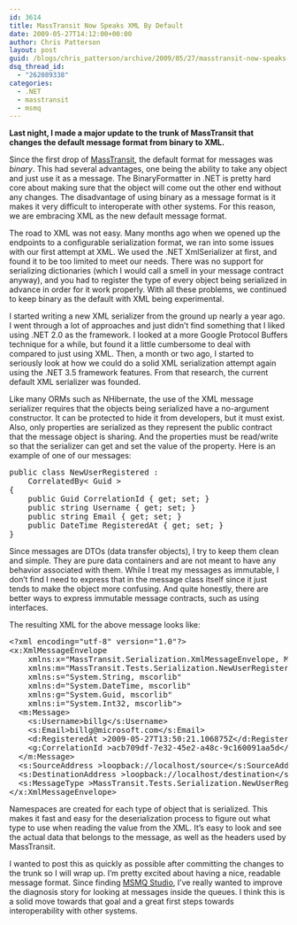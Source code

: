 ```yaml
---
id: 3614
title: MassTransit Now Speaks XML By Default
date: 2009-05-27T14:12:00+00:00
author: Chris Patterson
layout: post
guid: /blogs/chris_patterson/archive/2009/05/27/masstransit-now-speaks-xml-by-default.aspx
dsq_thread_id:
  - "262089338"
categories:
  - .NET
  - masstransit
  - msmq
---
```

**Last night, I made a major update to the trunk of MassTransit that changes the default message format from binary to XML.** 

Since the first drop of [MassTransit](http://code.google.com/p/masstransit/), the default format for messages was _binary_. This had several advantages, one being the ability to take any object and just use it as a message. The BinaryFormatter in .NET is pretty hard core about making sure that the object will come out the other end without any changes. The disadvantage of using binary as a message format is it makes it very difficult to interoperate with other systems. For this reason, we are embracing XML as the new default message format. 

The road to XML was not easy. Many months ago when we opened up the endpoints to a configurable serialization format, we ran into some issues with our first attempt at XML. We used the .NET XmlSerializer at first, and found it to be too limited to meet our needs. There was no support for serializing dictionaries (which I would call a smell in your message contract anyway), and you had to register the type of every object being serialized in advance in order for it work properly. With all these problems, we continued to keep binary as the default with XML being experimental. 

I started writing a new XML serializer from the ground up nearly a year ago. I went through a lot of approaches and just didn&#8217;t find something that I liked using .NET 2.0 as the framework. I looked at a more Google Protocol Buffers technique for a while, but found it a little cumbersome to deal with compared to just using XML. Then, a month or two ago, I started to seriously look at how we could do a solid XML serialization attempt again using the .NET 3.5 framework features. From that research, the current default XML serializer was founded. 

Like many ORMs such as NHibernate, the use of the XML message serializer requires that the objects being serialized have a no-argument constructor. It can be protected to hide it from developers, but it must exist. Also, only properties are serialized as they represent the public contract that the message object is sharing. And the properties must be read/write so that the serializer can get and set the value of the property. Here is an example of one of our messages: 

<pre>public class NewUserRegistered : 
	CorrelatedBy&lt; Guid &gt;
{
	public Guid CorrelationId { get; set; }
	public string Username { get; set; }
	public string Email { get; set; }
	public DateTime RegisteredAt { get; set; }
}
</pre>

Since messages are DTOs (data transfer objects), I try to keep them clean and simple. They are pure data containers and are not meant to have any behavior associated with them. While I treat my messages as immutable, I don&#8217;t find I need to express that in the message class itself since it just tends to make the object more confusing. And quite honestly, there are better ways to express immutable message contracts, such as using interfaces. 

The resulting XML for the above message looks like: 

<pre>&lt;?xml encoding="utf-8" version="1.0"?&gt;
&lt;x:XmlMessageEnvelope 
	xmlns:x="MassTransit.Serialization.XmlMessageEnvelope, MassTransit"
	xmlns:m="MassTransit.Tests.Serialization.NewUserRegistered, MassTransit.Tests" 
	xmlns:s="System.String, mscorlib" 
	xmlns:d="System.DateTime, mscorlib" 
	xmlns:g="System.Guid, mscorlib" 
	xmlns:i="System.Int32, mscorlib"&gt;
  &lt;m:Message&gt;
    &lt;s:Username&gt;billg&lt;/s:Username&gt;
    &lt;s:Email&gt;billg@microsoft.com&lt;/s:Email&gt;
    &lt;d:RegisteredAt &gt;2009-05-27T13:50:21.106875Z&lt;/d:RegisteredAt&gt;
    &lt;g:CorrelationId &gt;acb709df-7e32-45e2-a48c-9c160091aa5d&lt;/g:CorrelationId&gt;
  &lt;/m:Message&gt;
  &lt;s:SourceAddress &gt;loopback://localhost/source&lt;/s:SourceAddress&gt;
  &lt;s:DestinationAddress &gt;loopback://localhost/destination&lt;/s:DestinationAddress&gt;
  &lt;s:MessageType &gt;MassTransit.Tests.Serialization.NewUserRegistered, MassTransit.Tests&lt;/s:MessageType&gt;
&lt;/x:XmlMessageEnvelope&gt;
</pre>

Namespaces are created for each type of object that is serialized. This makes it fast and easy for the deserialization process to figure out what type to use when reading the value from the XML. It&#8217;s easy to look and see the actual data that belongs to the message, as well as the headers used by MassTransit. 

I wanted to post this as quickly as possible after committing the changes to the trunk so I will wrap up. I&#8217;m pretty excited about having a nice, readable message format. Since finding [MSMQ Studio](http://www.geekproject.com/tools.aspx#10), I&#8217;ve really wanted to improve the diagnosis story for looking at messages inside the queues. I think this is a solid move towards that goal and a great first steps towards interoperability with other systems.